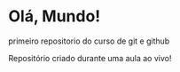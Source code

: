 # Olá, Mundo!
 primeiro repositorio do curso de git e github

 Repositório criado durante uma aula ao vivo!
